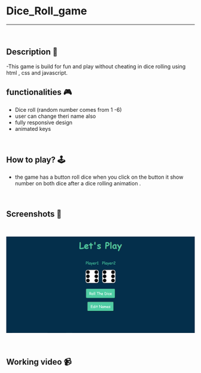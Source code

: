 # **Dice_Roll_game**

---

<br>

## **Description 📃** 
-This game is build for fun and play without cheating in dice rolling using html , css and javascript.

## **functionalities 🎮** 
- Dice roll (random number comes from 1 -6)
- user can change theri name also
- fully responsive design
- animated keys 
<br>

## **How to play? 🕹️**
- the game has a button roll dice when you click on the button it show number on both dice after a dice rolling animation .


<br>

## **Screenshots 📸**

<br>

![image](../../assets/images/Dice_game.png)

<br>

## **Working video 📹**
<!-- add your working video over here -->
